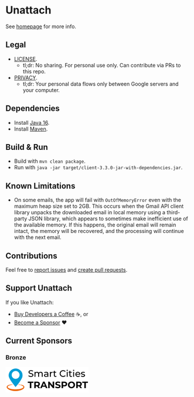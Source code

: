 # Unattach

See [homepage](https://unattach.app/) for more info.

## Legal
* [LICENSE](LICENSE).
  * tl;dr: No sharing. For personal use only. Can contribute via PRs to this repo.
* [PRIVACY](PRIVACY).
  * tl;dr: Your personal data flows only between Google servers and your computer.

## Dependencies
* Install [Java 16](https://www.oracle.com/java/technologies/javase-downloads.html).
* Install [Maven](https://maven.apache.org/download.cgi).

## Build & Run
* Build with `mvn clean package`.
* Run with `java -jar target/client-3.3.0-jar-with-dependencies.jar`.

## Known Limitations
* On some emails, the app will fail with `OutOfMemoryError` even with the maximum heap size set to 2GB. This occurs
  when the Gmail API client library unpacks the downloaded email in local memory using a third-party JSON library, which
  appears to sometimes make inefficient use of the available memory. If this happens, the original email will remain
  intact, the memory will be recovered, and the processing will continue with the next email.

## Contributions
Feel free to
[report issues](https://help.github.com/en/articles/creating-an-issue) and
[create pull requests](https://help.github.com/en/articles/creating-a-pull-request).

## Support Unattach
If you like Unattach:
* [Buy Developers a Coffee](https://unattach.app/#support) ☕, or
* [Become a Sponsor](https://github.com/sponsors/rokstrnisa) ❤️

## Current Sponsors
### Bronze
[![Smart Cities Transport](src/main/resources/smart-cities-transport-logo.png)](https://smartcitiestransport.com/)
